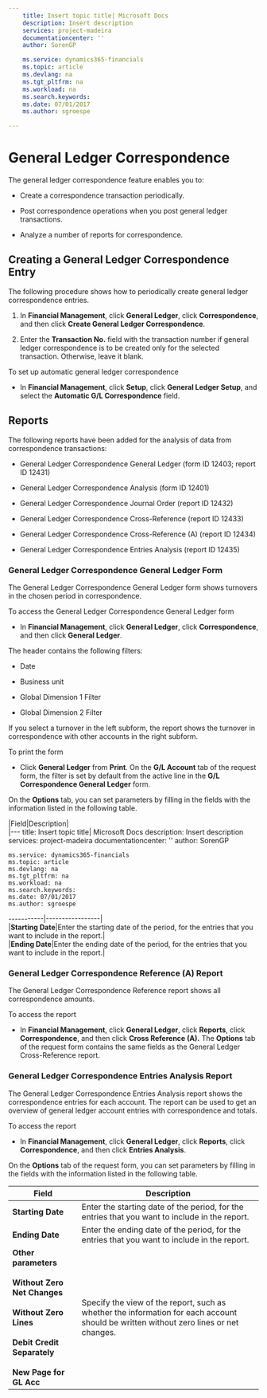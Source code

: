 ```yaml
---
    title: Insert topic title| Microsoft Docs
    description: Insert description
    services: project-madeira
    documentationcenter: ''
    author: SorenGP

    ms.service: dynamics365-financials
    ms.topic: article
    ms.devlang: na
    ms.tgt_pltfrm: na
    ms.workload: na
    ms.search.keywords:
    ms.date: 07/01/2017
    ms.author: sgroespe

---
```

# General Ledger Correspondence
The general ledger correspondence feature enables you to:  
  
-   Create a correspondence transaction periodically.  
  
-   Post correspondence operations when you post general ledger transactions.  
  
-   Analyze a number of reports for correspondence.  
  
## Creating a General Ledger Correspondence Entry  
 The following procedure shows how to periodically create general ledger correspondence entries.  
  
1.  In **Financial Management**, click **General Ledger**, click **Correspondence**, and then click **Create General Ledger Correspondence**.  
  
2.  Enter the **Transaction No.** field with the transaction number if general ledger correspondence is to be created only for the selected transaction. Otherwise, leave it blank.  
  
 To set up automatic general ledger correspondence  
  
-   In **Financial Management**, click **Setup**, click **General Ledger Setup**, and select the **Automatic G/L Correspondence** field.  
  
## Reports  
 The following reports have been added for the analysis of data from correspondence transactions:  
  
-   General Ledger Correspondence General Ledger (form ID 12403; report ID 12431)  
  
-   General Ledger Correspondence Analysis (form ID 12401)  
  
-   General Ledger Correspondence Journal Order (report ID 12432)  
  
-   General Ledger Correspondence Cross-Reference (report ID 12433)  
  
-   General Ledger Correspondence Cross-Reference (A) (report ID 12434)  
  
-   General Ledger Correspondence Entries Analysis (report ID 12435)  
  
### General Ledger Correspondence General Ledger Form  
 The General Ledger Correspondence General Ledger form shows turnovers in the chosen period in correspondence.  
  
 To access the General Ledger Correspondence General Ledger form  
  
-   In **Financial Management**, click **General Ledger**, click **Correspondence**, and then click **General Ledger**.  
  
 The header contains the following filters:  
  
-   Date  
  
-   Business unit  
  
-   Global Dimension 1 Filter  
  
-   Global Dimension 2 Filter  
  
 If you select a turnover in the left subform, the report shows the turnover in correspondence with other accounts in the right subform.  
  
 To print the form  
  
-   Click **General Ledger** from **Print**. On the **G/L Account** tab of the request form, the filter is set by default from the active line in the **G/L Correspondence General Ledger** form.  
  
 On the **Options** tab, you can set parameters by filling in the fields with the information listed in the following table.  
  
|Field|Description|  
|---
    title: Insert topic title| Microsoft Docs
    description: Insert description
    services: project-madeira
    documentationcenter: ''
    author: SorenGP

    ms.service: dynamics365-financials
    ms.topic: article
    ms.devlang: na
    ms.tgt_pltfrm: na
    ms.workload: na
    ms.search.keywords:
    ms.date: 07/01/2017
    ms.author: sgroespe

-----------|-----------------|  
|**Starting Date**|Enter the starting date of the period, for the entries that you want to include in the report.|  
|**Ending Date**|Enter the ending date of the period, for the entries that you want to include in the report.|  
  
### General Ledger Correspondence Reference (A) Report  
 The General Ledger Correspondence Reference report shows all correspondence amounts.  
  
 To access the report  
  
-   In **Financial Management**, click **General Ledger**, click **Reports**, click **Correspondence**, and then click **Cross Reference (A).** The **Options** tab of the request form contains the same fields as the General Ledger Cross-Reference report.  
  
### General Ledger Correspondence Entries Analysis Report  
 The General Ledger Correspondence Entries Analysis report shows the correspondence entries for each account. The report can be used to get an overview of general ledger account entries with correspondence and totals.  
  
 To access the report  
  
-   In **Financial Management**, click **General Ledger**, click **Reports**, click **Correspondence**, and then click **Entries Analysis**.  
  
 On the **Options** tab of the request form, you can set parameters by filling in the fields with the information listed in the following table.  
  
|Field|Description|  
|-----------|-----------------|  
|**Starting Date**|Enter the starting date of the period, for the entries that you want to include in the report.|  
|**Ending Date**|Enter the ending date of the period, for the entries that you want to include in the report.|  
|**Other parameters**<br /><br /> **Without Zero Net Changes**<br /><br /> **Without Zero Lines**<br /><br /> **Debit Credit Separately**<br /><br /> **New Page for GL Acc**|Specify the view of the report, such as whether the information for each account should be written without zero lines or net changes.|